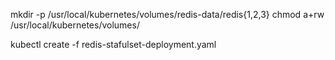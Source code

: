 mkdir -p /usr/local/kubernetes/volumes/redis-data/redis{1,2,3}
chmod a+rw /usr/local/kubernetes/volumes/

kubectl create -f redis-stafulset-deployment.yaml
